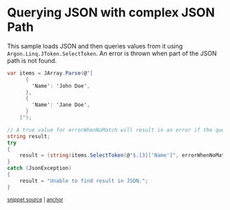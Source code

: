 # Querying JSON with complex JSON Path

This sample loads JSON and then queries values from it using `Argon.Linq.JToken.SelectToken`. An error is thrown when part of the JSON path is not found.

<!-- snippet: ErrorWhenNoMatchQuery -->
<a id='snippet-errorwhennomatchquery'></a>
```cs
var items = JArray.Parse(@"[
      {
        'Name': 'John Doe',
      },
      {
        'Name': 'Jane Doe',
      }
    ]");

// A true value for errorWhenNoMatch will result in an error if the queried value is missing
string result;
try
{
    result = (string)items.SelectToken(@"$.[3]['Name']", errorWhenNoMatch: true);
}
catch (JsonException)
{
    result = "Unable to find result in JSON.";
}
```
<sup><a href='/src/Tests/Documentation/Samples/JsonPath/ErrorWhenNoMatchQuery.cs#L33-L53' title='Snippet source file'>snippet source</a> | <a href='#snippet-errorwhennomatchquery' title='Start of snippet'>anchor</a></sup>
<!-- endSnippet -->
